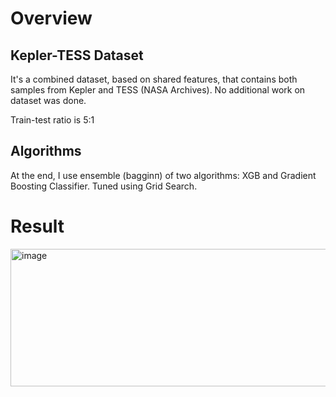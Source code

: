 # Overview
## Kepler-TESS Dataset
It's a combined dataset, based on shared features, that contains both samples from Kepler and TESS (NASA Archives).
No additional work on dataset was done. 

Train-test ratio is 5:1
## Algorithms
At the end, I use ensemble (bagginп) of two algorithms: XGB and Gradient Boosting Classifier.
Tuned using Grid Search.

# Result

<img width="640" height="220" alt="image" src="https://github.com/user-attachments/assets/2d39a3ae-a6cb-4d81-a230-7f12265eddd4" />
